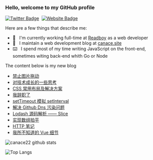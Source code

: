 ### Hello, welcome to my GitHub profile

[![Twitter Badge](https://img.shields.io/badge/-@Canace22-1ca0f1?style=flat-square&labelColor=1ca0f1&logo=twitter&logoColor=white&link=https://twitter.com/CanaceSteve)](https://twitter.com/CanaceSteve)&nbsp;&nbsp;[![Website Badge](https://img.shields.io/badge/-canace.site-0d3b73?style=flat-square&logo=website&logoColor=white&link=https://canace.site/)](https://canace.site/)

Here are a few things that describe me:

- 💼&nbsp;&nbsp; I'm currently working full-time at [Readboy](https://www.readboy.com/) as a web developer
- 📝&nbsp;&nbsp; I maintain a web development blog at [canace.site](https://canace.site/)
- ⌨️&nbsp;&nbsp; I spend most of my time writing JavaScript on the front-end, sometimes witing back-end whith Go or Node

The content below is my new blog

<!-- BLOG-POST-LIST:START -->
- [禁止图片拖动](https://canace.site/%E7%A6%81%E6%AD%A2%E5%9B%BE%E7%89%87%E6%8B%96%E5%8A%A8/)
- [对技术成长的一些思考](https://canace.site/%E5%85%B3%E4%BA%8E%E6%8A%80%E6%9C%AF%E6%88%90%E9%95%BF%E7%9A%84%E4%B8%80%E4%BA%9B%E6%80%9D%E8%80%83/)
- [CSS 常用布局及解决方案](https://canace.site/css%E5%B8%83%E5%B1%80%E7%AF%87/)
- [我辞职了](https://canace.site/%E6%88%91%E8%BE%9E%E8%81%8C%E4%BA%86/)
- [setTimeout 模拟 setInterval](https://canace.site/setTimeout%E6%A8%A1%E6%8B%9FsetInterval/)
- [解决 Github Dns 污染问题](https://canace.site/%E8%A7%A3%E5%86%B3github-dns%E6%B1%A1%E6%9F%93%E9%97%AE%E9%A2%98/)
- [Lodash 源码解析 —— Slice](https://canace.site/lodash%E6%BA%90%E7%A0%81%E8%A7%A3%E6%9E%90%E2%80%94%E2%80%94array-slice/)
- [实现数组拍平](https://canace.site/%E5%AE%9E%E7%8E%B0%E6%95%B0%E7%BB%84%E6%8B%8D%E5%B9%B3/)
- [HTTP 笔记](https://canace.site/http%E7%AC%94%E8%AE%B0/)
- [我所不知道的 Vue 细节](https://canace.site/%E6%88%91%E6%89%80%E4%B8%8D%E7%9F%A5%E9%81%93%E7%9A%84vue%E7%BB%86%E8%8A%82/)
<!-- BLOG-POST-LIST:END -->

![canace22 github stats](https://github-readme-stats.vercel.app/api?username=canace22&count_private=true&show_icons=true&theme=vue)

![Top Langs](https://github-readme-stats.vercel.app/api/top-langs/?username=canace22&count_private=true&layout=compact)



